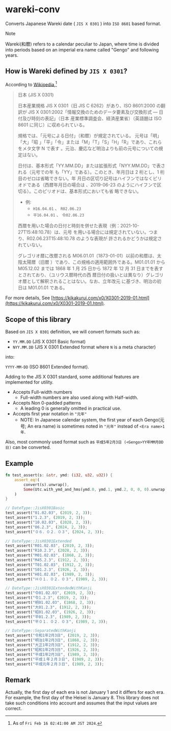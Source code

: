# wareki-conv

Converts Japanese Wareki date ( `JIS X 0301` ) into `ISO 8601` based format.

> [!NOTE]
>
> Wareki(和暦) refers to a calendar peculiar to Japan, where time is divided
> into periods based on an imperial era name called "Gengo" and following years.

## How is Wareki defined by `JIS X 0301`?

According to
[Wikipedia](<https://ja.wikipedia.org/wiki/ISO_8601#%E6%97%A5%E6%9C%AC_(JIS_X_0301)>),[^1]

[^1]: As of `Fri Feb 16 02:41:00 AM JST 2024`.

> 日本 (JIS X 0301)
>
> 日本産業規格 JIS X 0301（旧 JIS C 6262）があり、ISO 8601:2000 の翻訳が JIS X
> 0301:2002「情報交換のためのデータ要素及び交換形式 ― 日付及び時刻の表記」（日本
> 産業標準調査会、経済産業省）（英語題は ISO 8601 に同じ）に収められている。
>
> 規格では、「元号による日付」（和暦）が規定されている。 元号は「明」「大」「昭
> 」「平」「令」または「M」「T」「S」「H」「R」であり、これらをメタ文字 N で表す
> 。元治、慶応など明治よりも前の元号についての規定はない。
>
> 日付は、基本形式「YY.MM.DD」または拡張形式「NYY.MM.DD」で表される（元号での年
> も「YY」である）。このとき、年月日は 2 桁とし、1 桁目のゼロは省略できない。年
> 月日の区切り記号はハイフンではなくピリオドである（西暦年月日の場合は
> 、2019-06-23 のようにハイフンで区切る）。このピリオドは、基本形式においても省
> 略できない。
>
> - 例:
>   - `H16.04.01` 、 `R02.06.23`
>   - `平16.04.01` 、 `令02.06.23`
>
> 西暦を用いた場合の日付と時刻を併せた表現（例：2021-10-27T15:48:10.78）は、元号
> を用いる場合には規定されていない。つまり、R02.06.23T15:48:10.78 のような表現が
> 許されるかどうかは規定されていない。
>
> グレゴリオ暦に改暦される M06.01.01（1873-01-01）以前の和暦は、太陰太陽暦（旧暦
> ）であり、この規格の適用範囲外である。M01.01.01 から M05.12.02 までは 1868 年
> 1 月 25 日から 1872 年 12 月 31 日までを表すとされており、（ユリウス暦時代の西
> 暦日付の扱いとは異なり）グレゴリオ暦として解釈されることはない。なお、立年改元
> に基づき、明治の初日は M01.01.01 である。

For more details, See
[https://kikakurui.com/x0/X0301-2019-01.html](https://kikakurui.com/x0/X0301-2019-01.html).

## Scope of this library

Based on `JIS X 0301` definition, we will convert formats such as:

- `YY.MM.DD` (JIS X 0301 Basic format)
- `NYY.MM.DD` (JIS X 0301 Extended format where `N` is a meta character)

into:

`YYYY-MM-DD` (ISO 8601 Extended format).

Adding to the JIS X 0301 standard, some additional features are implemented for
utility.

- Accepts Full-width numbers
  - Full-width numbers are also used along with Half-width.
- Accepts Non 0-padded patterns
  - A leading 0 is generally omitted in practical use.
- Accepts first year notation in `"元年"`
  - NOTE: In Japanese calendar system, the first year of each Gengo(元号; An era
    name) is sometimes noted in `"元年"` instead of `<Era name>1年`.

Also, most commonly used format such as `平成5年2月3日 (<Gengo>YY年MM月DD日)`
can be converted.

## Example

```rust
fn test_assert(s: &str, ymd: (i32, u32, u32)) {
    assert_eq!(
        convert(s).unwrap(),
        Some(Utc.with_ymd_and_hms(ymd.0, ymd.1, ymd.2, 0, 0, 0).unwrap())
    )
}

// DateType::JisX0301Basic
test_assert("01.02.03", (2019, 2, 3));
test_assert("1.2.3", (2019, 2, 3));
test_assert("10.02.03", (2028, 2, 3));
test_assert("06.2.3", (2024, 2, 3));
test_assert("０６．０２．０３", (2024, 2, 3));

// DateType::JisX0301Extended
test_assert("R01.02.03", (2019, 2, 3));
test_assert("R10.2.3", (2028, 2, 3));
test_assert("M01.02.03", (1868, 2, 3));
test_assert("M45.2.3", (1912, 2, 3));
test_assert("T01.02.03", (1912, 2, 3));
test_assert("S01.2.3", (1926, 2, 3));
test_assert("H01.02.03", (1989, 2, 3));
test_assert("Ｈ０１．０２．０３", (1989, 2, 3));

// DateType::JisX0301ExtendedWithKanji
test_assert("令01.02.03", (2019, 2, 3));
test_assert("令1.2.3", (2019, 2, 3));
test_assert("明01.02.03", (1868, 2, 3));
test_assert("大01.2.3", (1912, 2, 3));
test_assert("昭01.02.03", (1926, 2, 3));
test_assert("平01.2.3", (1989, 2, 3));
test_assert("平０１．０２．０３", (1989, 2, 3));

// DateType::SeparatedWithKanji
test_assert("令和1年2月3日", (2019, 2, 3));
test_assert("明治1年2月3日", (1868, 2, 3));
test_assert("大正1年2月3日", (1912, 2, 3));
test_assert("昭和1年2月3日", (1926, 2, 3));
test_assert("平成1年2月3日", (1989, 2, 3));
test_assert("平成１年２月３日", (1989, 2, 3));
test_assert("平成元年２月３日", (1989, 2, 3));
```

## Remark

Actually, the first day of each era is not January 1 and it differs for each
era. For example, the first day of the Heisei is January 8. This library does
not take such conditions into account and assumes that the input values are
correct.
